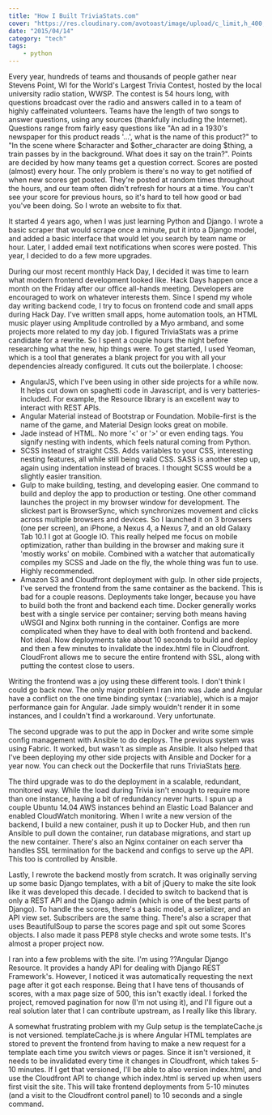 ```yaml
---
title: "How I Built TriviaStats.com"
cover: "https://res.cloudinary.com/avotoast/image/upload/c_limit,h_400,q_auto:good,w_600/v1530542625/nangio/StockSnap_JBZCLRFT3A.jpg"
date: "2015/04/14"
category: "tech"
tags:
    - python
---
```


Every year, hundreds of teams and thousands of people gather near Stevens
Point, WI for the World's Largest Trivia Contest, hosted by the local
university radio station, WWSP. The contest is 54 hours long, with
questions broadcast over the radio and answers called in to a team of
highly caffeinated volunteers. Teams have the length of two songs
to answer questions, using any sources (thankfully including the
Internet). Questions range from fairly easy questions like
"An ad in a 1930's newspaper for this product reads '...', what is
the name of this product?" to "In the scene where $character and
$other_character are doing $thing, a train passes by in the background.
What does it say on the train?". Points are decided by how many teams
get a question correct. Scores are posted (almost) every hour. The only
problem is there's no way to get notified of when new scores get posted.
They're posted at random times throughout the hours, and our team often
didn't refresh for hours at a time. You can't see your score for previous
hours, so it's hard to tell how good or bad you've been doing.
So I wrote an website to fix that.

It started 4 years ago, when I was just learning Python and Django.
I wrote a basic scraper that would scrape once a minute, put it into
a Django model, and added a basic interface that would let you search
by team name or hour. Later, I added email text notifications when
scores were posted. This year, I decided to do a few more upgrades.

During our most recent monthly Hack Day, I decided it was time to learn
what modern frontend development looked like. Hack Days happen once a
month on the Friday after our office all-hands meeting. Developers are
encouraged to work on whatever interests them. Since I spend my whole
day writing backend code, I try to focus on frontend code and small apps
during Hack Day. I've written small apps,
home automation tools, an HTML music player using Amplitude controlled
by a Myo armband, and some projects more related to my day job.
I figured TriviaStats was a prime candidate for a rewrite.
So I spent a couple hours the night before researching what the new, hip
things were. To get started, I used Yeoman, which is a tool
that generates a blank project for you with all your dependencies
already configured. It cuts out the boilerplate. I choose:

* AngularJS, which I've been using in other side projects for a while
  now. It helps cut down on spaghetti code in Javascript, and is very
  batteries-included. For example, the Resource library is an excellent
  way to interact with REST APIs.
* Angular Material instead of Bootstrap or Foundation. Mobile-first
  is the name of the game, and Material Design looks great on mobile.
* Jade instead of HTML. No more '<' or '>' or even ending tags.
  You signify nesting with indents, which feels natural coming from
  Python.
* SCSS instead of straight CSS. Adds variables to your CSS, interesting
  nesting features, all while still being valid CSS. SASS is another
  step up, again using indentation instead of braces. I thought SCSS
  would be a slightly easier transition.
* Gulp to make building, testing, and developing easier. One command
  to build and deploy the app to production or testing. One other
  command launches the project in my browser window for development.
  The slickest part is BrowserSync, which synchronizes movement and
  clicks across multiple browsers and devices. So I launched it on
  3 browsers (one per screen), an iPhone, a Nexus 4, a Nexus 7, and an
  old Galaxy Tab 10.1 I got at Google IO. This really helped me focus
  on mobile optimization, rather than building in the browser and making
  sure it 'mostly works' on mobile. Combined with a watcher that
  automatically compiles my SCSS and Jade on the fly, the whole thing was
  fun to use. Highly recommended.
* Amazon S3 and Cloudfront deployment with gulp. In other side projects, I've served
  the frontend from the same container as the backend. This is bad for a
  couple reasons. Deployments take longer, because you have to build both
  the front and backend each time. Docker generally works best with a single
  service per container; serving both means having uWSGI and Nginx
  both running in the container. Configs are more complicated when they
  have to deal with both frontend and backend. Not ideal. Now deployments
  take about 10 seconds to build and deploy and then a few minutes
  to invalidate the index.html file in Cloudfront.
  CloudFront allows me to secure the entire frontend with SSL, along with
  putting the contest close to users.

Writing the frontend was a joy using these different tools. I don't think
I could go back now. The only major problem I ran into was Jade and
Angular have a conflict on the one time binding syntax (::variable), which
is a major performance gain for Angular. Jade simply wouldn't render it
in some instances, and I couldn't find a workaround. Very unfortunate.

The second upgrade was to put the app in Docker and write some simple config
management with Ansible to do deploys. The previous system was using
Fabric. It worked, but wasn't as simple as Ansible. It also helped
that I've been deploying my other side projects with Ansible and Docker
for a year now. You can check out the Dockerfile that runs TriviaStats
[here](https://github.com/pcsforeducation/90fm_trivia_stats/blob/master/Dockerfile).

The third upgrade was to do the deployment in a scalable, redundant, monitored
way. While the load during Trivia isn't enough to require more than one
instance, having a bit of redundancy never hurts. I spun up a couple
Ubuntu 14.04 AWS instances behind an Elastic Load Balancer and enabled
CloudWatch monitoring. When I write a new version of the backend, I build
a new container, push it up to Docker Hub, and then run Ansible to pull
down the container, run database migrations, and start up the new
container. There's also an Nginx container on each server tha handles
SSL termination for the backend and configs to serve up the API. This
too is controlled by Ansible.

Lastly, I rewrote the backend mostly from scratch. It was originally serving up some
basic Django templates, with a bit of jQuery to make the site look like
it was developed this decade. I decided to switch to backend that is
only a REST API and the Django admin (which is one of the best parts of
Django). To handle the scores, there's a basic model, a serializer, and an
API view set. Subscribers are the same thing. There's also a scraper that
uses BeautifulSoup to parse the scores page and spit out some Scores
objects. I also made it pass PEP8 style checks and wrote some tests. It's
almost a proper project now.

I ran into a few problems with the site. I'm using ??Angular Django Resource.
It provides a handy API for dealing with Django REST Framework's.
However, I noticed it was automatically requesting the next page after it got
each response. Being that I have tens of thousands of scores, with a max
page size of 500, this isn't exactly ideal. I forked the project, removed
pagination for now (I'm not using it), and I'll figure out a real solution
later that I can contribute upstream, as I really like this library.

A somewhat frustrating problem with my Gulp setup is the templateCache.js is
not versioned. templateCache.js is where Angular HTML templates are stored
to prevent the frontend from having to make a new request for a template
each time you switch views or pages. Since it isn't versioned, it needs
to be invalidated every time it changes in Cloudfront, which takes 5-10
minutes. If I get that versioned, I'll be able to also version index.html,
and use the Cloudfront API to change which index.html is served up when
users first visit the site. This will take frontend deployments from 5-10
minutes (and a visit to the Cloudfront control panel) to 10 seconds and
a single command.
